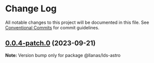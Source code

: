 # Change Log

All notable changes to this project will be documented in this file.
See [Conventional Commits](https://conventionalcommits.org) for commit guidelines.

## [0.0.4-patch.0](https://github.com/llanas-web/llanas-ds/compare/v0.0.3-patch.0...v0.0.4-patch.0) (2023-09-21)

**Note:** Version bump only for package @llanas/lds-astro
